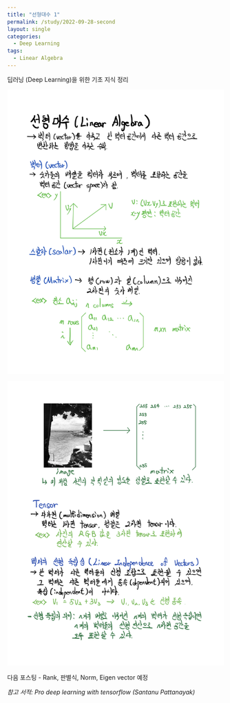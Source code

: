 ```yaml
---
title: "선형대수 1"
permalink: /study/2022-09-28-second
layout: single
categories:
  - Deep Learning
tags:
  - Linear Algebra
---
```




딥러닝 (Deep Learning)을 위한 기초 지식 정리

![Page1](../images/2022-09-28-second/Page1.png)

![Page2](../images/2022-09-28-second/Page2.png)

다음 포스팅 - Rank, 판별식, Norm, Eigen vector 예정



*참고 서적:* *Pro deep learning with tensorflow (Santanu Pattanayak)*
